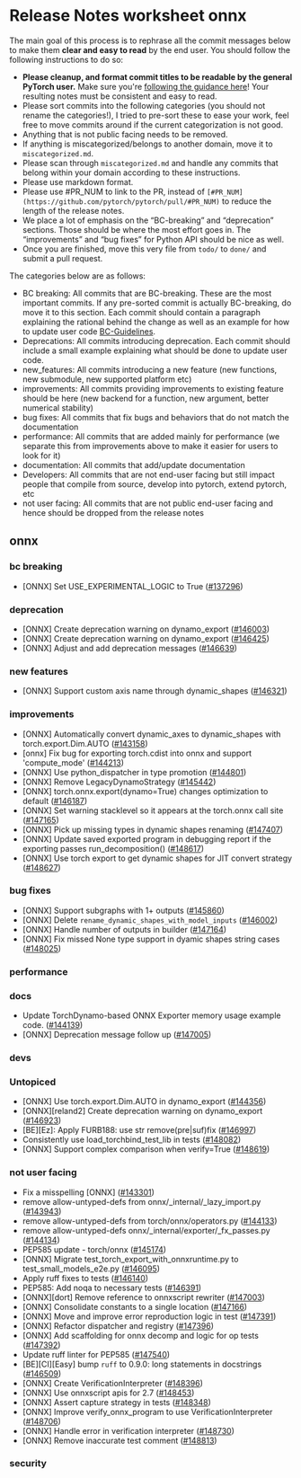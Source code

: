 
# Release Notes worksheet onnx

The main goal of this process is to rephrase all the commit messages below to make them **clear and easy to read** by the end user. You should follow the following instructions to do so:

* **Please cleanup, and format commit titles to be readable by the general PyTorch user.** Make sure you're [following the guidance here](https://docs.google.com/document/d/14OmgGBr1w6gl1VO47GGGdwrIaUNr92DFhQbY_NEk8mQ/edit)! Your resulting notes must be consistent and easy to read.
* Please sort commits into the following categories (you should not rename the categories!), I tried to pre-sort these to ease your work, feel free to move commits around if the current categorization is not good.
* Anything that is not public facing needs to be removed.
* If anything is miscategorized/belongs to another domain, move it to `miscategorized.md`.
* Please scan through `miscategorized.md` and handle any commits that belong within your domain according to these instructions.
* Please use markdown format.
* Please use #PR_NUM to link to the PR, instead of `[#PR_NUM](https://github.com/pytorch/pytorch/pull/#PR_NUM)` to reduce the length of the release notes.
* We place a lot of emphasis on the “BC-breaking” and “deprecation” sections. Those should be where the most effort goes in. The “improvements” and “bug fixes” for Python API should be nice as well.
* Once you are finished, move this very file from `todo/` to `done/` and submit a pull request.

The categories below are as follows:

* BC breaking: All commits that are BC-breaking. These are the most important commits. If any pre-sorted commit is actually BC-breaking, do move it to this section. Each commit should contain a paragraph explaining the rational behind the change as well as an example for how to update user code [BC-Guidelines](https://docs.google.com/document/d/14OmgGBr1w6gl1VO47GGGdwrIaUNr92DFhQbY_NEk8mQ/edit#heading=h.a9htwgvvec1m).
* Deprecations: All commits introducing deprecation. Each commit should include a small example explaining what should be done to update user code.
* new_features: All commits introducing a new feature (new functions, new submodule, new supported platform etc)
* improvements: All commits providing improvements to existing feature should be here (new backend for a function, new argument, better numerical stability)
* bug fixes: All commits that fix bugs and behaviors that do not match the documentation
* performance: All commits that are added mainly for performance (we separate this from improvements above to make it easier for users to look for it)
* documentation: All commits that add/update documentation
* Developers: All commits that are not end-user facing but still impact people that compile from source, develop into pytorch, extend pytorch, etc
* not user facing: All commits that are not public end-user facing and hence should be dropped from the release notes

## onnx
### bc breaking
- [ONNX] Set USE_EXPERIMENTAL_LOGIC to True ([#137296](https://github.com/pytorch/pytorch/pull/137296))
### deprecation
- [ONNX] Create deprecation warning on dynamo_export ([#146003](https://github.com/pytorch/pytorch/pull/146003))
- [ONNX] Create deprecation warning on dynamo_export ([#146425](https://github.com/pytorch/pytorch/pull/146425))
- [ONNX] Adjust and add deprecation messages ([#146639](https://github.com/pytorch/pytorch/pull/146639))
### new features
- [ONNX] Support custom axis name through dynamic_shapes ([#146321](https://github.com/pytorch/pytorch/pull/146321))
### improvements
- [ONNX] Automatically convert dynamic_axes to dynamic_shapes with torch.export.Dim.AUTO ([#143158](https://github.com/pytorch/pytorch/pull/143158))
- [onnx] Fix bug for exporting torch.cdist into onnx and support 'compute_mode' ([#144213](https://github.com/pytorch/pytorch/pull/144213))
- [ONNX] Use python_dispatcher in type promotion ([#144801](https://github.com/pytorch/pytorch/pull/144801))
- [ONNX] Remove LegacyDynamoStrategy ([#145442](https://github.com/pytorch/pytorch/pull/145442))
- [ONNX] torch.onnx.export(dynamo=True) changes optimization to default ([#146187](https://github.com/pytorch/pytorch/pull/146187))
- [ONNX] Set warning stacklevel so it appears at the torch.onnx call site ([#147165](https://github.com/pytorch/pytorch/pull/147165))
- [ONNX] Pick up missing types in dynamic shapes renaming ([#147407](https://github.com/pytorch/pytorch/pull/147407))
- [ONNX] Update saved exported program in debugging report if the exporting passes run_decomposition() ([#148617](https://github.com/pytorch/pytorch/pull/148617))
- [ONNX] Use torch export to get dynamic shapes for JIT convert strategy ([#148627](https://github.com/pytorch/pytorch/pull/148627))
### bug fixes
- [ONNX] Support subgraphs with 1+ outputs ([#145860](https://github.com/pytorch/pytorch/pull/145860))
- [ONNX] Delete `rename_dynamic_shapes_with_model_inputs` ([#146002](https://github.com/pytorch/pytorch/pull/146002))
- [ONNX] Handle number of outputs in builder ([#147164](https://github.com/pytorch/pytorch/pull/147164))
- [ONNX] Fix missed None type support in dyamic shapes string cases ([#148025](https://github.com/pytorch/pytorch/pull/148025))
### performance
### docs
- Update TorchDynamo-based ONNX Exporter memory usage example code. ([#144139](https://github.com/pytorch/pytorch/pull/144139))
- [ONNX] Deprecation message follow up ([#147005](https://github.com/pytorch/pytorch/pull/147005))
### devs
### Untopiced
- [ONNX] Use torch.export.Dim.AUTO in dynamo_export ([#144356](https://github.com/pytorch/pytorch/pull/144356))
- [ONNX][reland2] Create deprecation warning on dynamo_export ([#146923](https://github.com/pytorch/pytorch/pull/146923))
- [BE][Ez]: Apply FURB188: use str remove(pre|suf)fix ([#146997](https://github.com/pytorch/pytorch/pull/146997))
- Consistently use load_torchbind_test_lib in tests ([#148082](https://github.com/pytorch/pytorch/pull/148082))
- [ONNX] Support complex comparison when verify=True ([#148619](https://github.com/pytorch/pytorch/pull/148619))
### not user facing
- Fix a misspelling [ONNX] ([#143301](https://github.com/pytorch/pytorch/pull/143301))
- remove allow-untyped-defs from onnx/_internal/_lazy_import.py ([#143943](https://github.com/pytorch/pytorch/pull/143943))
- remove allow-untyped-defs from torch/onnx/operators.py ([#144133](https://github.com/pytorch/pytorch/pull/144133))
- remove allow-untyped-defs onnx/_internal/exporter/_fx_passes.py ([#144134](https://github.com/pytorch/pytorch/pull/144134))
- PEP585 update - torch/onnx ([#145174](https://github.com/pytorch/pytorch/pull/145174))
- [ONNX] Migrate test_torch_export_with_onnxruntime.py to test_small_models_e2e.py ([#146095](https://github.com/pytorch/pytorch/pull/146095))
- Apply ruff fixes to tests ([#146140](https://github.com/pytorch/pytorch/pull/146140))
- PEP585: Add noqa to necessary tests ([#146391](https://github.com/pytorch/pytorch/pull/146391))
- [ONNX][dort] Remove reference to onnxscript rewriter ([#147003](https://github.com/pytorch/pytorch/pull/147003))
- [ONNX] Consolidate constants to a single location ([#147166](https://github.com/pytorch/pytorch/pull/147166))
- [ONNX] Move and improve error reproduction logic in test ([#147391](https://github.com/pytorch/pytorch/pull/147391))
- [ONNX] Refactor dispatcher and registry ([#147396](https://github.com/pytorch/pytorch/pull/147396))
- [ONNX] Add scaffolding for onnx decomp and logic for op tests ([#147392](https://github.com/pytorch/pytorch/pull/147392))
- Update ruff linter for PEP585 ([#147540](https://github.com/pytorch/pytorch/pull/147540))
- [BE][CI][Easy] bump `ruff` to 0.9.0: long statements in docstrings ([#146509](https://github.com/pytorch/pytorch/pull/146509))
- [ONNX] Create VerificationInterpreter ([#148396](https://github.com/pytorch/pytorch/pull/148396))
- [ONNX] Use onnxscript apis for 2.7 ([#148453](https://github.com/pytorch/pytorch/pull/148453))
- [ONNX] Assert capture strategy in tests ([#148348](https://github.com/pytorch/pytorch/pull/148348))
- [ONNX] Improve verify_onnx_program to use VerificationInterpreter ([#148706](https://github.com/pytorch/pytorch/pull/148706))
- [ONNX] Handle error in verification interpreter ([#148730](https://github.com/pytorch/pytorch/pull/148730))
- [ONNX] Remove inaccurate test comment ([#148813](https://github.com/pytorch/pytorch/pull/148813))
### security
